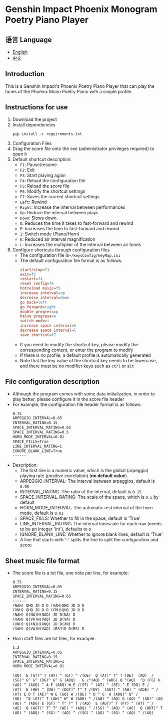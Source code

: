 # Genshin Impact Phoenix Monogram Poetry Piano Player

## 语言 Language

- [English](README_EN.MD)
- [中文](../README.MD)

## Introduction

This is a Genshin Impact's Phoenix Poetry Piano Player that can play the tunes of the Phoenix Mono Poetry Piano with a
simple profile.

## Instructions for use

1. Download the project
2. Install dependencies
    ```shell
    pip install -r requirements.txt
    ```
3. Configuration Files
4. Drag the score file onto the exe (administrator privileges required) to open it
5. Default shortcut description:
    - `F1`: Pause/resume
    - `F2`: Exit
    - `F3`: Start playing again
    - `F4`: Reload the configuration file
    - `F5`: Reload the score file
    - `F6`: Modify the shortcut settings
    - `F7`: Saves the current shortcut settings
    - `Left`: Rewind
    - `Right`: Increase the interval between performances
    - `Up`: Reduce the interval between plays
    - `Down`: Slows down
    - `O`: Reduces the time it takes to fast-forward and rewind
    - `P`: Increases the time to fast-forward and rewind
    - `I`: Switch mode (Piano/Horn)
    - `K`: Reduced air interval magnification
    - `L`: Increases the multiplier of the interval between air tones
6. Configure shortcuts through configuration files
    - The configuration file is`~/keysConfig/keyMap.ini`
    - The default configuration file format is as follows:
        ```ini
        start/stop=f1
        exit=f2
        restart=f3
        reset config=f4
        hotreload music=f5
        increase interval=up
        decrease interval=down
        go back=left
        go forward=right
        double progress=p
        halve progress=o
        switch mode=i
        increase space interval=k
        decrease space interval=l
        save shortcut=f7
        ```
    - If you need to modify the shortcut key, please modify the corresponding content, or enter the program to modify
    - If there is no profile, a default profile is automatically generated
    - Note that the key value of the shortcut key needs to be lowercase, and there must be no modifier keys such as 
`ctrl` or `alt`

## File configuration description

- Although the program comes with some data initialization, in order to play better, please configure it in the score
  file header
- For example, the configuration file header format is as follows:
    ```txt
    0.75
    ARPEGGIO_INTERVAL=0.05
    INTERVAL_RATING=0.15
    SPACE_INTERVAL_RATING=0.65
    SPACE_INTERVAL_RATING=0.5
    HORN_MODE_INTERVAL=0.01
    SPACE_FILLS=True
    LINE_INTERVAL_RATING=1
    IGNORE_BLANK_LINE=True
    ------
    ```
- Description:
    - The first line is a numeric value, which is the global (arpeggio) playing rate (positive correlation) (**no default
      value**)
    - ARPEGGIO_INTERVAL: The interval between arpeggios, default is `0.05`
    - INTERVAL_RATING: The ratio of the interval, default is `0.15`
    - SPACE_INTERVAL_RATING: The scale of the space, which is `0.5` by default
    - HORN_MODE_INTERVAL: The automatic rest interval of the horn mode, default is `0.01`
    - SPACE_FILLS: Whether to fill in the space, default is 'True'
    - LINE_INTERVAL_RATING: The interval timescale for each row (needs to be an integer 'int'), defaults to `0`
    - IGNORE_BLANK_LINE: Whether to ignore blank lines, default is 'True'
    - A line that starts with '-' splits the line to split the configuration and score

## Sheet music file format

- The score file is a txt file, one note per line, for example:
    ```txt
    0.75
    ARPEGGIO_INTERVAL=0.05
    INTERVAL_RATING=0.15
    SPACE_INTERVAL_RATING=0.65
    ------
    (NAH) QHQ JD D D (VAH)QHQ JD D D
    (XNH) QHQ JD D D (CMH)QHQ JD D D
    (NAH) Q(NA)H(NAQ) JD D(NA) D
    (VAH) Q(VA)H(VAQ) JD D(VA) D
    (XNH) Q(XN)H(XNQ) JD D(XN) D
    (VAH) Q(VA)H(VAQ) (BSJ)D D(BS) D
    ```

- Horn staff files are txt files, for example:
    ```txt
    1.2
    ARPEGGIO_INTERVAL=0.05
    INTERVAL_RATING=0.15
    SPACE_INTERVAL_RATING=1
    HORN_MODE_INTERVAL=0.01
    ------
    (AQ)  E (GT)^ T (HY) ^ (GT) ^ /(DE)  Q (AT)^ T^ T (DE)  (AQ)  /
    (SG)^ G^ G^ (DG)^ G^ G (ADQ)   G /^(AQ) ^ (ADG) Q ^(AQ)  ^Q (FG) H J /
    (AQ) ^ (AGQ) ^ A E (ADQ) W E /(ST) ^ (AT) ^ (SE) ^ E (DQ) E /
    (AT)  E (HW) ^ (DW) ^ (DGT)^ T^ T /(NY)  (AGT) ^ (AW) ^ (ADE) ^ /
    (HT) E D T (AE)^ W E (GQ) A /(DE) ^ D ^ G  H (ADQ)^ Q^ /
    (GE)  ^E (GT)^ T (AW)^ W^ W (ADH) ^ /(AW) ^ (AD) G (AQ) ^ (AD)^ (AQ)^ /
    (AE) ^ (ADG) E (GT) ^ T^ T^ T /(AQ)  E (AGT)^ T (FY) ^ (AT) ^ /
    (AE)  Q (AGT)^ T^ T^ (AE) ^ (ADQ) ^ /(SG) ^ (AQ) ^ (AE)  Q (ADT)^ T^ T /
    (AE) ^ (ADQ) ^ (SG) ^ (AQ) ^ /(SG) ^ (AQ) ^ (SG) ^ (AQ) ^ /(AQ)    ^    /
    ```